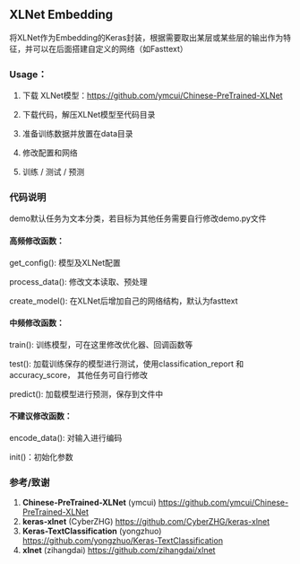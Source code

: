 ## XLNet Embedding



将XLNet作为Embedding的Keras封装，根据需要取出某层或某些层的输出作为特征，并可以在后面搭建自定义的网络（如Fasttext）

### Usage：

1. 下载 XLNet模型：https://github.com/ymcui/Chinese-PreTrained-XLNet

2. 下载代码，解压XLNet模型至代码目录

3. 准备训练数据并放置在data目录

4. 修改配置和网络
5. 训练 / 测试 / 预测

### 代码说明

demo默认任务为文本分类，若目标为其他任务需要自行修改demo.py文件

#### 高频修改函数：

get_config():  模型及XLNet配置

process_data(): 修改文本读取、预处理

create_model(): 在XLNet后增加自己的网络结构，默认为fasttext

#### 中频修改函数：

train(): 训练模型，可在这里修改优化器、回调函数等

test(): 加载训练保存的模型进行测试，使用classification_report 和 accuracy_score， 其他任务可自行修改

predict(): 加载模型进行预测，保存到文件中

#### 不建议修改函数：

encode_data(): 对输入进行编码

init()：初始化参数



### 参考/致谢

1.  **Chinese-PreTrained-XLNet** (ymcui) https://github.com/ymcui/Chinese-PreTrained-XLNet
2.  **keras-xlnet** (CyberZHG)  https://github.com/CyberZHG/keras-xlnet
3.  **Keras-TextClassification** (yongzhuo) https://github.com/yongzhuo/Keras-TextClassification
4.  **xlnet** (zihangdai) https://github.com/zihangdai/xlnet